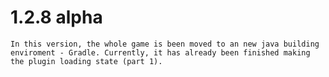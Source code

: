 1.2.8 alpha
===
    In this version, the whole game is been moved to an new java building enviroment - Gradle. Currently, it has already been finished making the plugin loading state (part 1).